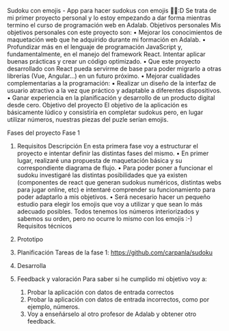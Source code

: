 ﻿Sudoku con emojis - App para hacer sudokus con emojis 🤪🤪:D
Se trata de mi primer proyecto personal y lo estoy empezando a dar forma mientras termino el curso de programación web en Adalab.
Objetivos personales
Mis objetivos personales con este proyecto son:
    • Mejorar los conocimientos de maquetación web que he adquirido durante mi formación en Adalab.
    • Profundizar más en el lenguaje de programación JavaScript y, fundamentalmente, en el manejo del framework React. Intentar aplicar buenas prácticas y crear un código optimizado.
    • Que este proyecto desarrollado con React pueda servirme de base para poder migrarlo a otras librerías (Vue, Angular…) en un futuro próximo.
    • Mejorar cualidades complementarias a la programación:
            ▪ Realizar un diseño de la interfaz de usuario atractivo a la vez que práctico y adaptable a diferentes dispositivos.
            ▪ Ganar experiencia en la planificación y desarrollo de un producto digital desde cero.
Objetivo del proyecto
El objetivo de la aplicación es básicamente lúdico y consistiría en completar sudokus pero, en lugar utilizar números, nuestras piezas del puzle serían emojis.

Fases del proyecto
Fase 1
1. Requisitos
Descripción
En esta primera fase voy a estructurar el proyecto e intentar definir las distintas fases del mismo.
    • En primer lugar, realizaré una propuesta de maquetación básica y su correspondiente diagrama de flujo. 
    • Para poder poner a funcionar el sudoku investigaré las distintas posibilidades que ya existen (componentes de react que generan sudokus numéricos, distintas webs para jugar online, etc) e intentaré comprender su funcionamiento para poder adaptarlo a mis objetivos.
    • Será necesario hacer un pequeño estudio para elegir los emojis que voy a utilizar y que sean lo más adecuado posibles. Todos tenemos los números interiorizados y sabemos su orden, pero no ocurre lo mismo con los emojis :-)
Requisitos técnicos
2. Prototipo
3. Planificación
Tareas de la fase 1: https://github.com/carpanla/sudoku
4. Desarrolla

5. Feedback y valoración
Para saber si he cumplido mi objetivo voy a:
    1. Probar la aplicación con datos de entrada correctos
    2. Probar la aplicación con datos de entrada incorrectos, como por ejemplo, números.
    3. Voy a enseñárselo al otro profesor de Adalab y obtener otro feedback.





